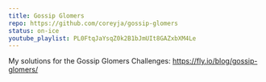 ```yaml
---
title: Gossip Glomers
repo: https://github.com/coreyja/gossip-glomers
status: on-ice
youtube_playlist: PL0FtqJaYsqZ0k2B1bJmUIt8GAZxbXM4Le
---
```


My solutions for the Gossip Glomers Challenges: <https://fly.io/blog/gossip-glomers/>

